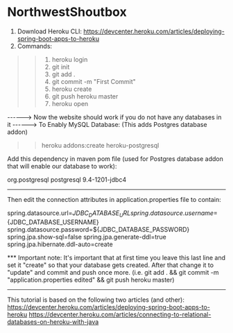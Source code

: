 # NorthwestShoutbox

1. Download Heroku CLI: https://devcenter.heroku.com/articles/deploying-spring-boot-apps-to-heroku
2. Commands:
>>	1. heroku login
>>	2. git init
>>	3. git add .
>>	4. git commit -m "First Commit"
>>	5. heroku create <app-name>
>>	6. git push heroku master
>>	7. heroku open

------> Now the website should work if you do not have any databases in it
------> To Enably MySQL Database: (This adds Postgres database addon)
>>	heroku addons:create heroku-postgresql

Add this dependency in maven pom file (used for Postgres database addon that will enable our database to work):

<dependency>
	<groupId>org.postgresql</groupId>
	<artifactId>postgresql</artifactId>
	<version>9.4-1201-jdbc4</version>
</dependency>

------------------------------------------------------------------------------
Then edit the connection attributes in application.properties file to contain:

spring.datasource.url=${JDBC_DATABASE_URL}
spring.datasource.username=${JDBC_DATABASE_USERNAME}
spring.datasource.password=${JDBC_DATABASE_PASSWORD}
spring.jpa.show-sql=false
spring.jpa.generate-ddl=true
spring.jpa.hibernate.ddl-auto=create

*** Important note: 
It's important that at first time you leave this last line and set it "create" so that your database gets created. 
After that change it to "update" and commit and push once more. (i.e. git add . && git commit -m "application.properties edited" && git push heroku master)

______________________________________________________________________
This tutorial is based on the following two articles (and other):
https://devcenter.heroku.com/articles/deploying-spring-boot-apps-to-heroku
https://devcenter.heroku.com/articles/connecting-to-relational-databases-on-heroku-with-java
